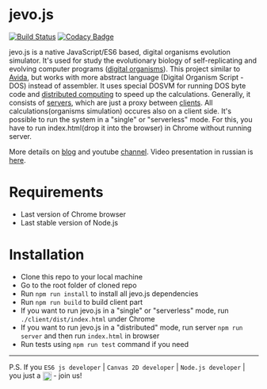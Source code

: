 # jevo.js
[![Build Status](https://travis-ci.org/tmptrash/jevo.js.svg?branch=master)](https://travis-ci.org/tmptrash/jevo.js) [![Codacy Badge](https://api.codacy.com/project/badge/Grade/9bd160adb2da4ea08ff64ea8c4dbe14e)](https://www.codacy.com/app/tmptrash/jevo.js?utm_source=github.com&amp;utm_medium=referral&amp;utm_content=tmptrash/jevo.js&amp;utm_campaign=Badge_Grade)

jevo.js is a native JavaScript/ES6 based, digital organisms evolution simulator. It's used for study the evolutionary biology of self-replicating and evolving computer programs ([digital organisms](https://en.wikipedia.org/wiki/Digital_organism)). This project similar to [Avida](https://en.wikipedia.org/wiki/Avida), but works with more abstract language (Digital Organism Script - DOS) instead of assembler. It uses special DOSVM for running DOS byte code and [distributed computing](https://en.wikipedia.org/wiki/Distributed_computing) to speed up the calculations. Generally, it consists of [servers](https://github.com/tmptrash/jevo.js/tree/v0.2/server/src), which are just a proxy between [clients](https://github.com/tmptrash/jevo.js/tree/v0.2/client/src). All calculations(organisms simulation) occures also on a client side.  It's possible to run the system in a "single" or "serverless" mode. For this, you have to run index.html(drop it into the browser) in Chrome without running server.

More details on [blog](https://jevosite.wordpress.com) and youtube [channel](https://www.youtube.com/playlist?list=PL1NiKjXMaBimPuybPIXkVuO1MYy53XcdW). Video presentation in russian is [here](https://www.youtube.com/watch?v=9ykr9KzcKq8).

# Requirements
- Last version of Chrome browser
- Last stable version of Node.js

# Installation
- Clone this repo to your local machine
- Go to the root folder of cloned repo
- Run `npm run install` to install all jevo.js dependencies
- Run `npm run build` to build client part
- If you want to run jevo.js in a "single" or "serverless" mode, run `./client/dist/index.html` under Chrome
- If you want to run jevo.js in a "distributed" mode, run server `npm run server` and then run `index.html` in browser
- Run tests using `npm run test` command if you need

___
P.S. If you `ES6 js developer` | `Canvas 2D developer` | `Node.js developer` | you just a <img align="center" width="18" height="18" src="https://github.com/tmptrash/jevo.js/raw/v0.2/assets/ninja-icon.png"> - join us!